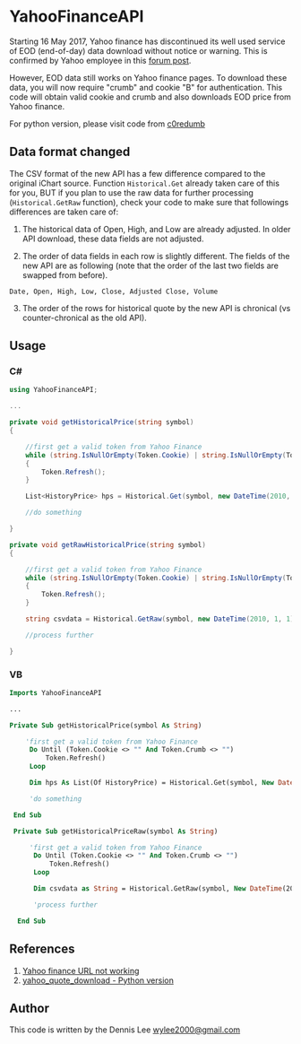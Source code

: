 # YahooFinanceAPI

Starting 16 May 2017, Yahoo finance has discontinued its well used service of EOD (end-of-day) data download without notice or warning. This is confirmed by Yahoo employee in this [forum post][1].  

However, EOD data still works on Yahoo finance pages. To download these data, you will now require "crumb" and cookie "B" for authentication. This code will obtain valid cookie and crumb and also downloads EOD price from Yahoo finance.  

For python version, please visit code from [c0redumb](https://github.com/c0redumb/yahoo_quote_download)  

## Data format changed
The CSV format of the new API has a few difference compared to the original iChart source. Function `Historical.Get` already taken care of this for you, BUT if you plan to use the raw data for further processing (`Historical.GetRaw` function), check your code to make sure that followings differences are taken care of:

1. The historical data of Open, High, and Low are already adjusted. In older API download, these data fields are not adjusted.

2. The order of data fields in each row is slightly different. The fields of the new API are as following (note that the order of the last two fields are swapped from before).
```
Date, Open, High, Low, Close, Adjusted Close, Volume
```

3. The order of the rows for historical quote by the new API is chronical (vs counter-chronical as the old API).

## Usage

### C#
```cs
using YahooFinanceAPI;

...

private void getHistoricalPrice(string symbol)
{

    //first get a valid token from Yahoo Finance
	while (string.IsNullOrEmpty(Token.Cookie) | string.IsNullOrEmpty(Token.Crumb))
    {
		Token.Refresh();
	}

	List<HistoryPrice> hps = Historical.Get(symbol, new DateTime(2010, 1, 1), DateTime.Now);

	//do something

}

private void getRawHistoricalPrice(string symbol)
{

    //first get a valid token from Yahoo Finance
	while (string.IsNullOrEmpty(Token.Cookie) | string.IsNullOrEmpty(Token.Crumb))
    {
		Token.Refresh();
	}

	string csvdata = Historical.GetRaw(symbol, new DateTime(2010, 1, 1), DateTime.Now);

	//process further

}
```

### VB
```vb
Imports YahooFinanceAPI

...

Private Sub getHistoricalPrice(symbol As String)

    'first get a valid token from Yahoo Finance
     Do Until (Token.Cookie <> "" And Token.Crumb <> "")
         Token.Refresh()
     Loop

     Dim hps As List(Of HistoryPrice) = Historical.Get(symbol, New DateTime(2010, 1, 1), DateTime.Now)

     'do something

 End Sub

 Private Sub getHistoricalPriceRaw(symbol As String)

     'first get a valid token from Yahoo Finance
      Do Until (Token.Cookie <> "" And Token.Crumb <> "")
          Token.Refresh()
      Loop

      Dim csvdata as String = Historical.GetRaw(symbol, New DateTime(2010, 1, 1), DateTime.Now)

      'process further

  End Sub
```

## References
1. [Yahoo finance URL not working](http://stackoverflow.com/questions/44030983/yahoo-finance-url-not-working/44036220)
2. [yahoo_quote_download - Python version](https://github.com/c0redumb/yahoo_quote_download)

## Author
This code is written by the Dennis Lee <wylee2000@gmail.com>

[1]: https://forums.yahoo.net/t5/Yahoo-Finance-help/Is-Yahoo-Finance-API-broken/m-p/251241/highlight/true#M3116
[2]: https://github.com/c0redumb/yahoo_quote_download
